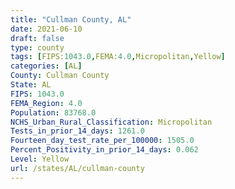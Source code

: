 ```yaml
---
title: "Cullman County, AL"
date: 2021-06-10
draft: false
type: county
tags: [FIPS:1043.0,FEMA:4.0,Micropolitan,Yellow]
categories: [AL]
County: Cullman County
State: AL
FIPS: 1043.0
FEMA_Region: 4.0
Population: 83768.0
NCHS_Urban_Rural_Classification: Micropolitan
Tests_in_prior_14_days: 1261.0
Fourteen_day_test_rate_per_100000: 1505.0
Percent_Positivity_in_prior_14_days: 0.062
Level: Yellow
url: /states/AL/cullman-county
---
```



